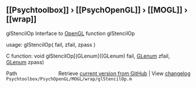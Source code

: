 ## [[Psychtoolbox]] &#8250; [[PsychOpenGL]] &#8250; [[MOGL]] &#8250; [[wrap]]

glStencilOp  Interface to [OpenGL](OpenGL) function glStencilOp  
  
usage:  glStencilOp( fail, zfail, zpass )  
  
C function:  void glStencilOp[(GLenum]((GLenum) fail, [GLenum](GLenum) zfail, [GLenum](GLenum) zpass)  




<div class="code_header" style="text-align:right;">
  <span style="float:left;">Path&nbsp;&nbsp;</span> <span class="counter">Retrieve <a href=
  "https://raw.github.com/Psychtoolbox-3/Psychtoolbox-3/beta/Psychtoolbox/PsychOpenGL/MOGL/wrap/glStencilOp.m">current version from GitHub</a> | View <a href=
  "https://github.com/Psychtoolbox-3/Psychtoolbox-3/commits/beta/Psychtoolbox/PsychOpenGL/MOGL/wrap/glStencilOp.m">changelog</a></span>
</div>
<div class="code">
  <code>Psychtoolbox/PsychOpenGL/MOGL/wrap/glStencilOp.m</code>
</div>

